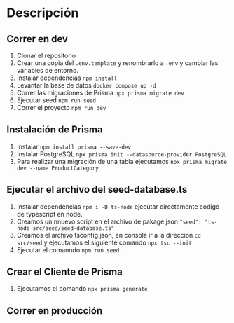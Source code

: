 # Descripción

## Correr en dev

1. Clonar el repositorio
2. Crear una copia del ```.env.template``` y renombrarlo a ```.env``` y cambiar las
variables de entorno.
3. Instalar dependencias ```npm install```
4. Levantar la base de datos ```docker compose up -d```
5. Correr las migraciones de Prisma ```npx prisma migrate dev```
6. Ejecutar seed ```npm run seed```
7. Correr el proyecto ```npm run dev```

## Instalación de Prisma

1. Instalar ```npm install prisma --save-dev```
2. Instalar PostgreSQL ```npx prisma init --datasource-provider PostgreSQL```
3. Para realizar una migración de una tabla ejecutamos ```npx prisma migrate dev --name ProductCategory```

## Ejecutar el archivo del seed-database.ts

1. Instalar dependencias ```npm i -D ts-node```  ejecutar directamente codigo de typescript en node.
2. Creamos un nnuevo script en el archivo de pakage.json ```"seed": "ts-node src/seed/seed-database.ts"```
3. Creamos el archivo tsconfig.json, en consola ir a la direccion ```cd src/seed``` y ejecutamos el siguiente comando ```npx tsc --init```
4. Ejecutar el comanndo ```npm run seed```

## Crear el Cliente de Prisma

1. Ejecutamos el comando ```npx prisma generate```



## Correr en producción
